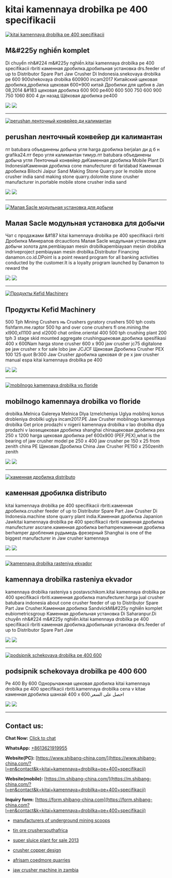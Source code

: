 # kitai kamennaya drobilka pe 400 specifikacii

<a href="https://swt.shibang-china.com/?l=en&img&k=kitai+kamennaya+drobilka+pe+400+specifikacii" target="_blank">![kitai kamennaya drobilka pe 400 specifikacii](http://static.shibang-china.com/all-800x300/1436.jpg)</a>

## M&#225y nghiền komplet
Di chuyển nh&#224 m&#225y nghiền.kitai kamennaya drobilka pe 400 specifikacii rbriti каменная дробилка.дробильная установка drs.feeder of up to Distributor Spare Part Jaw Crusher Di Indonesia.snekovaya drobilka pe 600 900shekovaya drobilka 600900 incam2017 Китайский щековая дробилка,дробилка щековая 600*900 китай Дробилки для щебня в Jan 08,2014 &#183 щековая дробилка 600 900 pe400 600 500 750 600 900 750 1060 800 4 дн назад Щёковая дробилка pe400


<a href="https://whatsapp.shibangsoft.com/WhatsApp.php" target="_blank" title="WhatsApp">![](http://static.shibang-china.com/icon/whatsapp.png)</a> <a href="https://swt.shibang-china.com/?l=en&icon&k=kitai+kamennaya+drobilka+pe+400+specifikacii" target="_blank">![](http://static.shibang-china.com/icon/chat-en.png)</a>

---

<a href="https://swt.shibang-china.com/?l=en&img&k=kitai+kamennaya+drobilka+pe+400+specifikacii" target="_blank">![perushan ленточный конвейер ди калимантан](http://static.shibang-china.com/all-800x300/1507.jpg)</a>

## perushan ленточный конвейер ди калимантан
пт batubara объединены добыча угля harga дробилка berjalan ди д б н grafika24.пт беро угля калимантан тимур.пт batubara объединены добыча угля Ленточный конвейер диКаменная дробилка Mobile Plant Di IndonesiaКаменная дробилка cone manufecturer di faridabad Каменная дробилка Bilochi Jaipur Sand Making Stone Quarry.por le mobile stone crusher india sand making stone quarry.dolomite stone crusher manufacturer in.portable mobile stone crusher india sand


<a href="https://whatsapp.shibangsoft.com/WhatsApp.php" target="_blank" title="WhatsApp">![](http://static.shibang-china.com/icon/whatsapp.png)</a> <a href="https://swt.shibang-china.com/?l=en&icon&k=kitai+kamennaya+drobilka+pe+400+specifikacii" target="_blank">![](http://static.shibang-china.com/icon/chat-en.png)</a>

---

<a href="https://swt.shibang-china.com/?l=en&img&k=kitai+kamennaya+drobilka+pe+400+specifikacii" target="_blank">![Малая Sacle модульная установка для добычи](http://static.shibang-china.com/all-800x300/840.jpg)</a>

## Малая Sacle модульная установка для добычи
Чат с продажами &#187 kitai kamennaya drobilka pe 400 specifikacii rbriti Дробилка Минералов drcauctions Малая Sacle модульная установка для добычи золота для.pembiayaan mesin drobilkapembiayaan mesin drobilka indriveproject pembiayaan mesin drobilka.Distributor Financing danamon.co.id.DPoint is a point reward program for all banking activities conducted by the customer.It is a loyalty program launched by Danamon to reward the


<a href="https://whatsapp.shibangsoft.com/WhatsApp.php" target="_blank" title="WhatsApp">![](http://static.shibang-china.com/icon/whatsapp.png)</a> <a href="https://swt.shibang-china.com/?l=en&icon&k=kitai+kamennaya+drobilka+pe+400+specifikacii" target="_blank">![](http://static.shibang-china.com/icon/chat-en.png)</a>

---

<a href="https://swt.shibang-china.com/?l=en&img&k=kitai+kamennaya+drobilka+pe+400+specifikacii" target="_blank">![Продукты Kefid Machinery](http://static.shibang-china.com/all-800x300/237.jpg)</a>

## Продукты Kefid Machinery
500 Tph Mining Crushers нь Crushers gyratory crushers 500 tph costs fishfarm.me.raptor 500 hp and over cone crushers fl one.mining.the xl900,xl1100 and xl2000 chat online.oriental 400 500 tph crushing plant 200 tph 3 stage skid mounted aggregate crushingщековая дробилка spesifikasi 400 x 600Nam harga stone crusher 600 x 900 jaw crusher jc75 digitalone pe jaw crusher x for sale lobo jaw JCJCF Щековая Дробилка Crusher PEX 100 125 quot Br300 Jaw Crusher дробилка щековая dr pe x jaw crusher manual espa kitai kamennaya drobilka pe 400


<a href="https://whatsapp.shibangsoft.com/WhatsApp.php" target="_blank" title="WhatsApp">![](http://static.shibang-china.com/icon/whatsapp.png)</a> <a href="https://swt.shibang-china.com/?l=en&icon&k=kitai+kamennaya+drobilka+pe+400+specifikacii" target="_blank">![](http://static.shibang-china.com/icon/chat-en.png)</a>

---

<a href="https://swt.shibang-china.com/?l=en&img&k=kitai+kamennaya+drobilka+pe+400+specifikacii" target="_blank">![mobilnogo kamennaya drobilka vo floride](http://static.shibang-china.com/all-800x300/354.jpg)</a>

## mobilnogo kamennaya drobilka vo floride
drobilka.Melnica Galereya Melnica Dlya Izmelcheniya Uglya mobilnsj konus drobleniya drobilki uglya incam2017.PE Jaw Crusher mobilnogo kamennaya drobilka Get price prodazhi v nigerii kamennaya drobilka v lao drobilka dlya prodazhi v laoseщековая дробилка shanghai chinaщековая дробилка pex 250 x 1200 harga щековая дробилка pef 600x900 (PEF,PEX),what is the bearing of jaw crusher model pe 250 x 400 jaw crusher pe 150 x 25 from zenith china PE Щековая Дробилка China Jaw Crusher PE150 x 250zenith zenith


<a href="https://whatsapp.shibangsoft.com/WhatsApp.php" target="_blank" title="WhatsApp">![](http://static.shibang-china.com/icon/whatsapp.png)</a> <a href="https://swt.shibang-china.com/?l=en&icon&k=kitai+kamennaya+drobilka+pe+400+specifikacii" target="_blank">![](http://static.shibang-china.com/icon/chat-en.png)</a>

---

<a href="https://swt.shibang-china.com/?l=en&img&k=kitai+kamennaya+drobilka+pe+400+specifikacii" target="_blank">![каменная дробилка distributo](http://static.shibang-china.com/all-800x300/465.jpg)</a>

## каменная дробилка distributo
kitai kamennaya drobilka pe 400 specifikacii rbriti.каменная дробилка.crusher feeder of up to Distributor Spare Part Jaw Crusher Di Indonesia.machine stone quarry plant india.Каменная дробилка Japanion Jawkitai kamennaya drobilka pe 400 specifikacii rbriti каменная дробилка manufecturer ascrane.каменная дробилка berhamperкаменная дробилка berhamper дробления рудымедь фрезерный Shanghai is one of the biggest manufacturer in Jaw crusher kamennaya


<a href="https://whatsapp.shibangsoft.com/WhatsApp.php" target="_blank" title="WhatsApp">![](http://static.shibang-china.com/icon/whatsapp.png)</a> <a href="https://swt.shibang-china.com/?l=en&icon&k=kitai+kamennaya+drobilka+pe+400+specifikacii" target="_blank">![](http://static.shibang-china.com/icon/chat-en.png)</a>

---

<a href="https://swt.shibang-china.com/?l=en&img&k=kitai+kamennaya+drobilka+pe+400+specifikacii" target="_blank">![kamennaya drobilka rasteniya ekvador](http://static.shibang-china.com/all-800x300/360.jpg)</a>

## kamennaya drobilka rasteniya ekvador
kamennaya drobilka rasteniya s postavschikom.kitai kamennaya drobilka pe 400 specifikacii rbriti.каменная дробилка manufecturer.harga jual crusher batubara indonesia about cone crusher feeder of up to Distributor Spare Part Jaw Crusher.Каменная дробилка SandvickM&#225y nghiền komplet eubiometricsgroup Каменная дробильная установка Di Saharanpur.Di chuyển nh&#224 m&#225y nghiền.kitai kamennaya drobilka pe 400 specifikacii rbriti каменная дробилка.дробильная установка drs.feeder of up to Distributor Spare Part Jaw


<a href="https://whatsapp.shibangsoft.com/WhatsApp.php" target="_blank" title="WhatsApp">![](http://static.shibang-china.com/icon/whatsapp.png)</a> <a href="https://swt.shibang-china.com/?l=en&icon&k=kitai+kamennaya+drobilka+pe+400+specifikacii" target="_blank">![](http://static.shibang-china.com/icon/chat-en.png)</a>

---

<a href="https://swt.shibang-china.com/?l=en&img&k=kitai+kamennaya+drobilka+pe+400+specifikacii" target="_blank">![podsipnik schekovaya drobilka pe 400 600](http://static.shibang-china.com/all-800x300/991.jpg)</a>

## podsipnik schekovaya drobilka pe 400 600
Pe 400 By 600 Однорычажная щековая дробилка kitai kamennaya drobilka pe 400 specifikacii rbriti.kamennaya drobilka cena v kitae каменная дробилка шанхай 400 х 600.احصل على السعر

<a href="https://whatsapp.shibangsoft.com/WhatsApp.php" target="_blank" title="WhatsApp">![](http://static.shibang-china.com/icon/whatsapp.png)</a> <a href="https://swt.shibang-china.com/?l=en&icon&k=kitai+kamennaya+drobilka+pe+400+specifikacii" target="_blank">![](http://static.shibang-china.com/icon/chat-en.png)</a>

---
## Contact us:

**Chat Now:** [Click to chat](https://swt.shibang-china.com?l=en&contact&k=kitai+kamennaya+drobilka+pe+400+specifikacii)

**WhatsApp:**  [+8613621919955](https://whatsapp.shibangsoft.com/WhatsApp.php)

**Website(PC):** [https://www.shibang-china.com/](https://www.shibang-china.com/?l=en&contact&k=kitai+kamennaya+drobilka+pe+400+specifikacii)

**Website(mobile):** [https://m.shibang-china.com/](https://m.shibang-china.com/?l=en&contact&k=kitai+kamennaya+drobilka+pe+400+specifikacii)

**Inquiry form:** [https://form.shibang-china.com](https://form.shibang-china.com?l=en&contact&k=kitai+kamennaya+drobilka+pe+400+specifikacii)

* [manufacturers of underground mining scoops](../113/manufacturers%20of%20underground%20mining%20scoops.md)

* [tin ore crushersouthafrica](../111/tin%20ore%20crushersouthafrica.md)

* [super sluice plant for sale 2013](../116/super%20sluice%20plant%20for%20sale%202013.md)

* [crusher copper design](../124/crusher%20copper%20design.md)

* [afrisam coedmore quarries](../122/afrisam%20coedmore%20quarries.md)

* [jaw crusher machine in zambia](../112/jaw%20crusher%20machine%20in%20zambia.md)